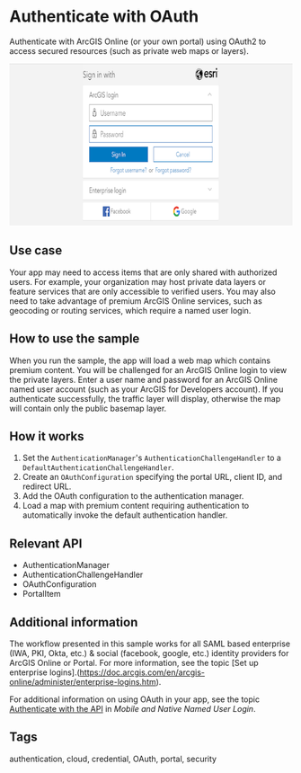 # Authenticate with OAuth

Authenticate with ArcGIS Online (or your own portal) using OAuth2 to access secured resources (such as private web maps or layers).

![Image of authenticate with OAuth](authenticate-with-oauth.png)

## Use case

Your app may need to access items that are only shared with authorized users. For example, your organization may host private data layers or feature services that are only accessible to verified users. You may also need to take advantage of premium ArcGIS Online services, such as geocoding or routing services, which require a named user login.

## How to use the sample

When you run the sample, the app will load a web map which contains premium content. You will be challenged for an ArcGIS Online login to view the private layers. Enter a user name and password for an ArcGIS Online named user account (such as your ArcGIS for Developers account). If you authenticate successfully, the traffic layer will display, otherwise the map will contain only the public basemap layer.

## How it works

1. Set the `AuthenticationManager`'s `AuthenticationChallengeHandler` to a `DefaultAuthenticationChallengeHandler`.
1. Create an `OAuthConfiguration` specifying the portal URL, client ID, and redirect URL.
1. Add the OAuth configuration to the authentication manager.
1. Load a map with premium content requiring authentication to automatically invoke the default authentication handler.

## Relevant API

 * AuthenticationManager
 * AuthenticationChallengeHandler
 * OAuthConfiguration
 * PortalItem

## Additional information

The workflow presented in this sample works for all SAML based enterprise (IWA, PKI, Okta, etc.) & social (facebook, google, etc.) identity providers for ArcGIS Online or Portal. For more information, see the topic [Set up enterprise logins].(https://doc.arcgis.com/en/arcgis-online/administer/enterprise-logins.htm).

For additional information on using OAuth in your app, see the topic [Authenticate with the API](https://developers.arcgis.com/documentation/core-concepts/security-and-authentication/mobile-and-native-user-logins/) in *Mobile and Native Named User Login*.

## Tags

authentication, cloud, credential, OAuth, portal, security
